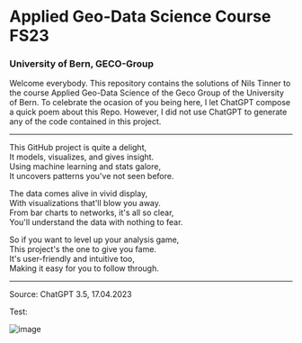 # Applied Geo-Data Science Course FS23 
### University of Bern, GECO-Group


Welcome everybody. This repository contains the solutions of Nils Tinner to the course Applied Geo-Data Science of the Geco Group of the University of Bern. 
To celebrate the ocasion of you being here, I let ChatGPT compose a quick poem about this Repo.
However, I did not use ChatGPT to generate any of the code contained in this project.


--------------------------------------



This GitHub project is quite a delight,  
It models, visualizes, and gives insight.  
Using machine learning and stats galore,  
It uncovers patterns you've not seen before.  

The data comes alive in vivid display,  
With visualizations that'll blow you away.  
From bar charts to networks, it's all so clear,  
You'll understand the data with nothing to fear.  

So if you want to level up your analysis game,  
This project's the one to give you fame.  
It's user-friendly and intuitive too,  
Making it easy for you to follow through.  



--------------------------------------
Source: ChatGPT 3.5, 17.04.2023


Test:

![image](https://drive.google.com/file/d/1JjxgSayrfp0Dtnm2zxI1HkqX5mcTtMZS)